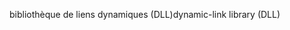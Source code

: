 <span data-ttu-id="6d232-101">bibliothèque de liens dynamiques (DLL)</span><span class="sxs-lookup"><span data-stu-id="6d232-101">dynamic-link library (DLL)</span></span>